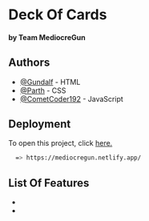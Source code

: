 # Deck Of Cards 
#### by Team MediocreGun
## Authors

- [@Gundalf](https://github.com/TPX-Bob) - HTML
- [@Parth](https://github.com/parth2187) - CSS
- [@CometCoder192](https://github.com/CometCoder192) - JavaScript


## Deployment

To open this project, click [here.](https://mediocregun.netlify.app/)
```bash
  => https://mediocregun.netlify.app/
```



## List Of Features

- 
- 
